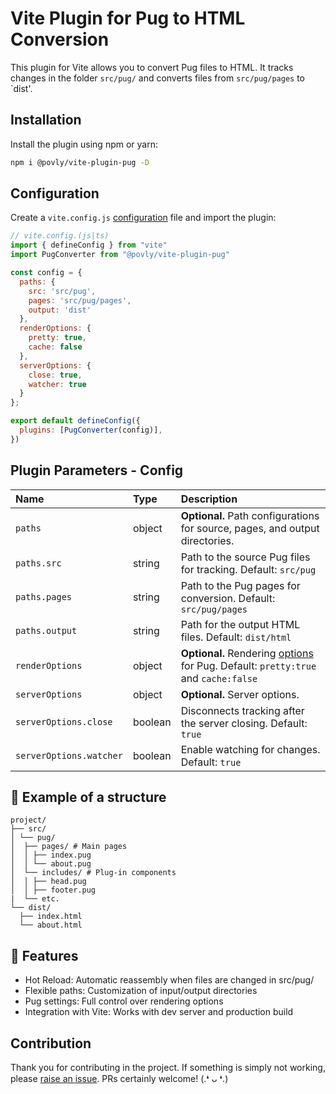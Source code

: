 # Vite Plugin for Pug to HTML Conversion

This plugin for Vite allows you to convert Pug files to HTML. It tracks changes in the folder `src/pug/` and converts files from `src/pug/pages` to `dist'.

## Installation

Install the plugin using npm or yarn:

```bash
npm i @povly/vite-plugin-pug -D
```

## Configuration

Create a `vite.config.js` [configuration](https://vite.dev/config/) file and import the plugin:
```javascript
// vite.config.(js|ts)
import { defineConfig } from "vite"
import PugConverter from "@povly/vite-plugin-pug"

const config = {
  paths: {
    src: 'src/pug',
    pages: 'src/pug/pages',
    output: 'dist'
  },
  renderOptions: {
    pretty: true,
    cache: false
  },
  serverOptions: {
    close: true,
    watcher: true
  }
};

export default defineConfig({
  plugins: [PugConverter(config)],
})
```

## Plugin Parameters - Config

| Name  | Type     | Description |
| :-----| :------- | :---------- |
| `paths` | object         | **Optional.** Path configurations for source, pages, and output directories. |
| `paths.src` | 	string         | 	Path to the source Pug files for tracking. Default: `src/pug` |
| `paths.pages` | 	string         | Path to the Pug pages for conversion. Default: `src/pug/pages` |
| `paths.output` | 	string         | Path for the output HTML files. Default: `dist/html` |
| `renderOptions` | 	object         | **Optional.** Rendering [options](https://pugjs.org/api/reference.html) for Pug. Default: `pretty:true` and `cache:false`  |
| `serverOptions` | 	object         | **Optional.** Server options.  |
| `serverOptions.close` | 	boolean         | Disconnects tracking after the server closing. Default: `true` |
| `serverOptions.watcher` | 	boolean         |  Enable watching for changes. Default: `true` |

## 📂 Example of a structure

```
project/
├── src/
│ └── pug/
│  ├── pages/ # Main pages
│  │ ├── index.pug
│  │ └── about.pug
│  └── includes/ # Plug-in components
│  │ ├── head.pug
│  │ ├── footer.pug
|  └── etc.
└── dist/
  ├── index.html
  └── about.html
```

## 🚀 Features
- Hot Reload: Automatic reassembly when files are changed in src/pug/
- Flexible paths: Customization of input/output directories
- Pug settings: Full control over rendering options
- Integration with Vite: Works with dev server and production build


## Contribution
Thank you for contributing in the project. If something is simply not working, please [raise an issue](https://github.com/povly/vite-plugin-pug/issues). PRs certainly welcome! (.❛ ᴗ ❛.)
